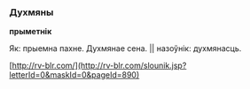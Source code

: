 ### Духмяны
**прыметнік**

Як: прыемна пахне. Духмянае сена. || назоўнік: духмянасць.

<a rel="author">[http://rv-blr.com/](http://rv-blr.com/slounik.jsp?letterId=0&maskId=0&pageId=890)</a>
